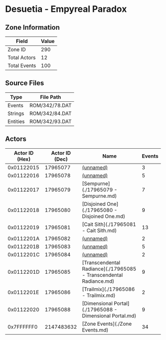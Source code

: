 # Desuetia - Empyreal Paradox

## Zone Information

| Field        |   Value |
|--------------|---------|
| Zone ID      |     290 |
| Total Actors |      12 |
| Total Events |     100 |

## Source Files

| Type     | File Path      |
|----------|----------------|
| Events   | ROM/342/78.DAT |
| Strings  | ROM/342/84.DAT |
| Entities | ROM/342/93.DAT |

## Actors

| Actor ID (Hex)   |   Actor ID (Dec) | Name                                                               |   Events |
|------------------|------------------|--------------------------------------------------------------------|----------|
| 0x01122015       |         17965077 | [(unnamed)](./17965077.md)                                         |        3 |
| 0x01122016       |         17965078 | [(unnamed)](./17965078.md)                                         |        5 |
| 0x01122017       |         17965079 | [Sempurne](./17965079 - Sempurne.md)                               |        7 |
| 0x01122018       |         17965080 | [Disjoined One](./17965080 - Disjoined One.md)                     |        9 |
| 0x01122019       |         17965081 | [Cait Sith](./17965081 - Cait Sith.md)                             |       13 |
| 0x0112201A       |         17965082 | [(unnamed)](./17965082.md)                                         |        2 |
| 0x0112201B       |         17965083 | [(unnamed)](./17965083.md)                                         |        5 |
| 0x0112201C       |         17965084 | [(unnamed)](./17965084.md)                                         |        2 |
| 0x0112201D       |         17965085 | [Transcendental Radiance](./17965085 - Transcendental Radiance.md) |        9 |
| 0x0112201E       |         17965086 | [Trailmix](./17965086 - Trailmix.md)                               |        2 |
| 0x01122020       |         17965088 | [Dimensional Portal](./17965088 - Dimensional Portal.md)           |        9 |
| 0x7FFFFFF0       |       2147483632 | [Zone Events](./Zone Events.md)                                    |       34 |